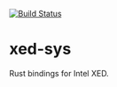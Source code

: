 [![Build Status](https://travis-ci.com/Phantomical/xed-sys.svg?branch=master)](https://travis-ci.com/Phantomical/xed-sys)

# xed-sys
Rust bindings for Intel XED.
